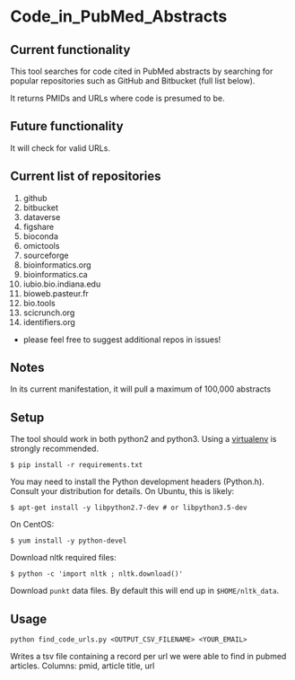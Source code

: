 # Code_in_PubMed_Abstracts

## Current functionality

This tool searches for code cited in PubMed abstracts by searching for popular repositories such as GitHub and Bitbucket (full list below).  

It returns PMIDs and URLs where code is presumed to be.  

## Future functionality

It will check for valid URLs.  

## Current list of repositories

1. github
2. bitbucket
3. dataverse
4. figshare
5. bioconda
6. omictools
7. sourceforge
8. bioinformatics.org
9. bioinformatics.ca
10. iubio.bio.indiana.edu
11. bioweb.pasteur.fr
12. bio.tools
13. scicrunch.org
14. identifiers.org

* please feel free to suggest additional repos in issues!

## Notes

In its current manifestation, it will pull a maximum of 100,000 abstracts


## Setup
The tool should work in both python2 and python3. Using a [virtualenv](https://www.dabapps.com/blog/introduction-to-pip-and-virtualenv-python/) is strongly recommended.

```
$ pip install -r requirements.txt
```

You may need to install the Python development headers (Python.h). 
Consult your distribution for details. On Ubuntu, this is likely:

```
$ apt-get install -y libpython2.7-dev # or libpython3.5-dev 
```

On CentOS: 

```
$ yum install -y python-devel
```

Download nltk required files:

```
$ python -c 'import nltk ; nltk.download()'
```

Download `punkt` data files. By default this will end up in `$HOME/nltk_data`.

## Usage
```
python find_code_urls.py <OUTPUT_CSV_FILENAME> <YOUR_EMAIL>
```
Writes a tsv file containing a record per url we were able to find in pubmed articles.
Columns: pmid, article title, url

